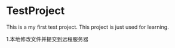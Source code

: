 # TestProject

This is a my first test project.
This project is just used for learning.

1.本地修改文件并提交到远程服务器
